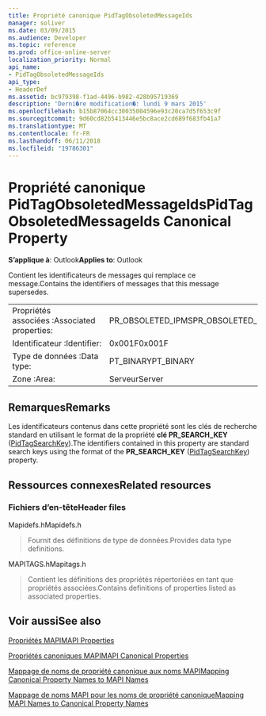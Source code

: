 ```yaml
---
title: Propriété canonique PidTagObsoletedMessageIds
manager: soliver
ms.date: 03/09/2015
ms.audience: Developer
ms.topic: reference
ms.prod: office-online-server
localization_priority: Normal
api_name:
- PidTagObsoletedMessageIds
api_type:
- HeaderDef
ms.assetid: bc979398-f1ad-4496-b982-428b95719369
description: 'Derni�re modification�: lundi 9 mars 2015'
ms.openlocfilehash: b15b87064cc30035004596e93c20ca7d5f653c9f
ms.sourcegitcommit: 9d60cd82b5413446e5bc8ace2cd689f683fb41a7
ms.translationtype: MT
ms.contentlocale: fr-FR
ms.lasthandoff: 06/11/2018
ms.locfileid: "19786301"
---
```

# <a name="pidtagobsoletedmessageids-canonical-property"></a><span data-ttu-id="96c90-103">Propriété canonique PidTagObsoletedMessageIds</span><span class="sxs-lookup"><span data-stu-id="96c90-103">PidTagObsoletedMessageIds Canonical Property</span></span>

  
  
<span data-ttu-id="96c90-104">**S’applique à**: Outlook</span><span class="sxs-lookup"><span data-stu-id="96c90-104">**Applies to**: Outlook</span></span> 
  
<span data-ttu-id="96c90-105">Contient les identificateurs de messages qui remplace ce message.</span><span class="sxs-lookup"><span data-stu-id="96c90-105">Contains the identifiers of messages that this message supersedes.</span></span>
  
|||
|:-----|:-----|
|<span data-ttu-id="96c90-106">Propriétés associées :</span><span class="sxs-lookup"><span data-stu-id="96c90-106">Associated properties:</span></span>  <br/> |<span data-ttu-id="96c90-107">PR_OBSOLETED_IPMS</span><span class="sxs-lookup"><span data-stu-id="96c90-107">PR_OBSOLETED_IPMS</span></span>  <br/> |
|<span data-ttu-id="96c90-108">Identificateur :</span><span class="sxs-lookup"><span data-stu-id="96c90-108">Identifier:</span></span>  <br/> |<span data-ttu-id="96c90-109">0x001F</span><span class="sxs-lookup"><span data-stu-id="96c90-109">0x001F</span></span>  <br/> |
|<span data-ttu-id="96c90-110">Type de données :</span><span class="sxs-lookup"><span data-stu-id="96c90-110">Data type:</span></span>  <br/> |<span data-ttu-id="96c90-111">PT_BINARY</span><span class="sxs-lookup"><span data-stu-id="96c90-111">PT_BINARY</span></span>  <br/> |
|<span data-ttu-id="96c90-112">Zone :</span><span class="sxs-lookup"><span data-stu-id="96c90-112">Area:</span></span>  <br/> |<span data-ttu-id="96c90-113">Serveur</span><span class="sxs-lookup"><span data-stu-id="96c90-113">Server</span></span>  <br/> |
   
## <a name="remarks"></a><span data-ttu-id="96c90-114">Remarques</span><span class="sxs-lookup"><span data-stu-id="96c90-114">Remarks</span></span>

<span data-ttu-id="96c90-115">Les identificateurs contenus dans cette propriété sont les clés de recherche standard en utilisant le format de la propriété **clé PR_SEARCH_KEY** ([PidTagSearchKey](pidtagsearchkey-canonical-property.md)).</span><span class="sxs-lookup"><span data-stu-id="96c90-115">The identifiers contained in this property are standard search keys using the format of the **PR_SEARCH_KEY** ([PidTagSearchKey](pidtagsearchkey-canonical-property.md)) property.</span></span>
  
## <a name="related-resources"></a><span data-ttu-id="96c90-116">Ressources connexes</span><span class="sxs-lookup"><span data-stu-id="96c90-116">Related resources</span></span>

### <a name="header-files"></a><span data-ttu-id="96c90-117">Fichiers d’en-tête</span><span class="sxs-lookup"><span data-stu-id="96c90-117">Header files</span></span>

<span data-ttu-id="96c90-118">Mapidefs.h</span><span class="sxs-lookup"><span data-stu-id="96c90-118">Mapidefs.h</span></span>
  
> <span data-ttu-id="96c90-119">Fournit des définitions de type de données.</span><span class="sxs-lookup"><span data-stu-id="96c90-119">Provides data type definitions.</span></span>
    
<span data-ttu-id="96c90-120">MAPITAGS.h</span><span class="sxs-lookup"><span data-stu-id="96c90-120">Mapitags.h</span></span>
  
> <span data-ttu-id="96c90-121">Contient les définitions des propriétés répertoriées en tant que propriétés associées.</span><span class="sxs-lookup"><span data-stu-id="96c90-121">Contains definitions of properties listed as associated properties.</span></span>
    
## <a name="see-also"></a><span data-ttu-id="96c90-122">Voir aussi</span><span class="sxs-lookup"><span data-stu-id="96c90-122">See also</span></span>



[<span data-ttu-id="96c90-123">Propriétés MAPI</span><span class="sxs-lookup"><span data-stu-id="96c90-123">MAPI Properties</span></span>](mapi-properties.md)
  
[<span data-ttu-id="96c90-124">Propriétés canoniques MAPI</span><span class="sxs-lookup"><span data-stu-id="96c90-124">MAPI Canonical Properties</span></span>](mapi-canonical-properties.md)
  
[<span data-ttu-id="96c90-125">Mappage de noms de propriété canonique aux noms MAPI</span><span class="sxs-lookup"><span data-stu-id="96c90-125">Mapping Canonical Property Names to MAPI Names</span></span>](mapping-canonical-property-names-to-mapi-names.md)
  
[<span data-ttu-id="96c90-126">Mappage de noms MAPI pour les noms de propriété canonique</span><span class="sxs-lookup"><span data-stu-id="96c90-126">Mapping MAPI Names to Canonical Property Names</span></span>](mapping-mapi-names-to-canonical-property-names.md)

